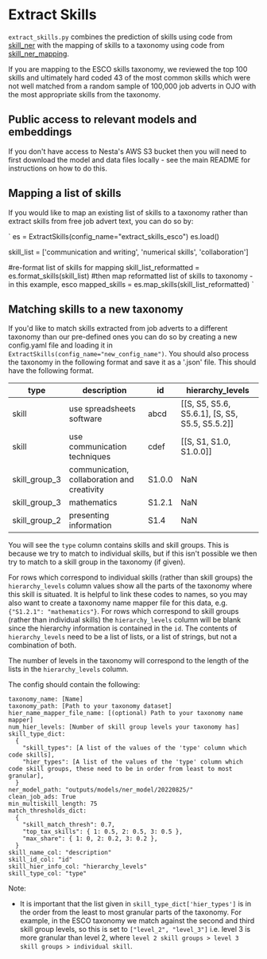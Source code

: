 # Extract Skills

`extract_skills.py` combines the prediction of skills using code from [skill_ner](https://github.com/nestauk/ojd_daps_skills/tree/dev/ojd_daps_skills/pipeline/skill_ner) with the mapping of skills to a taxonomy using code from [skill_ner_mapping](https://github.com/nestauk/ojd_daps_skills/tree/dev/ojd_daps_skills/pipeline/skill_ner_mapping).

If you are mapping to the ESCO skills taxonomy, we reviewed the top 100 skills and ultimately hard coded 43 of the most common skills which were not well matched from a random sample of 100,000 job adverts in OJO with the most appropriate skills from the taxonomy.

## Public access to relevant models and embeddings

If you don't have access to Nesta's AWS S3 bucket then you will need to first download the model and data files locally - see the main README for instructions on how to do this.

## Mapping a list of skills

If you would like to map an existing list of skills to a taxonomy rather than extract skills from free job advert text, you can do so by:

`
es = ExtractSkills(config_name="extract_skills_esco")
es.load()

skill_list = ['communication and writing', 'numerical skills', 'collaboration']

#re-format list of skills for mapping
skill_list_reformatted = es.format_skills(skill_list)
#then map reformatted list of skills to taxonomy - in this example, esco
mapped_skills = es.map_skills(skill_list_reformatted)
`

## Matching skills to a new taxonomy

If you'd like to match skills extracted from job adverts to a different taxonomy than our pre-defined ones you can do so by creating a new config.yaml file and loading it in `ExtractSkills(config_name="new_config_name")`. You should also process the taxonomy in the following format and save it as a '.json' file. This should have the following format.

| type          | description                                 | id     | hierarchy_levels                               |
| ------------- | ------------------------------------------- | ------ | ---------------------------------------------- |
| skill         | use spreadsheets software                   | abcd   | [[S, S5, S5.6, S5.6.1], [S, S5, S5.5, S5.5.2]] |
| skill         | use communication techniques                | cdef   | [[S, S1, S1.0, S1.0.0]]                        |
| skill_group_3 | communication, collaboration and creativity | S1.0.0 | NaN                                            |
| skill_group_3 | mathematics                                 | S1.2.1 | NaN                                            |
| skill_group_2 | presenting information                      | S1.4   | NaN                                            |

You will see the `type` column contains skills and skill groups. This is because we try to match to individual skills, but if this isn't possible we then try to match to a skill group in the taxonomy (if given).

For rows which correspond to individual skills (rather than skill groups) the `hierarchy_levels` column values show all the parts of the taxonomy where this skill is situated. It is helpful to link these codes to names, so you may also want to create a taxonomy name mapper file for this data, e.g. `{"S1.2.1": "mathematics"}`. For rows which correspond to skill groups (rather than individual skills) the `hierarchy_levels` column will be blank since the hierarchy information is contained in the `id`. The contents of `hierarchy_levels` need to be a list of lists, or a list of strings, but not a combination of both.

The number of levels in the taxonomy will correspond to the length of the lists in the `hierarchy_levels` column.

The config should contain the following:

```
taxonomy_name: [Name]
taxonomy_path: [Path to your taxonomy dataset]
hier_name_mapper_file_name: [(optional) Path to your taxonomy name mapper]
num_hier_levels: [Number of skill group levels your taxonomy has]
skill_type_dict:
  {
    "skill_types": [A list of the values of the 'type' column which code skills],
    "hier_types": [A list of the values of the 'type' column which code skill groups, these need to be in order from least to most granular],
  }
ner_model_path: "outputs/models/ner_model/20220825/"
clean_job_ads: True
min_multiskill_length: 75
match_thresholds_dict:
  {
    "skill_match_thresh": 0.7,
    "top_tax_skills": { 1: 0.5, 2: 0.5, 3: 0.5 },
    "max_share": { 1: 0, 2: 0.2, 3: 0.2 },
  }
skill_name_col: "description"
skill_id_col: "id"
skill_hier_info_col: "hierarchy_levels"
skill_type_col: "type"
```

Note:

- It is important that the list given in `skill_type_dict['hier_types']` is in the order from the least to most granular parts of the taxonomy. For example, in the ESCO taxonomy we match against the second and third skill group levels, so this is set to `["level_2", "level_3"]` i.e. level 3 is more granular than level 2, where `level 2 skill groups > level 3 skill groups > individual skill`.
